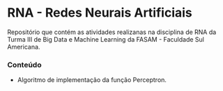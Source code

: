 # RNA - Redes Neurais Artificiais

Repositório que contém as atividades realizanas na disciplina de RNA da Turma III de Big Data e Machine Learning da FASAM - Faculdade Sul Americana.

### Conteúdo

* Algoritmo de implementação da função Perceptron.
